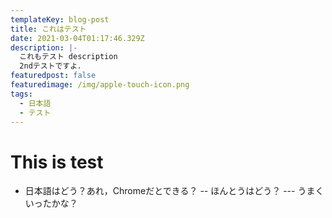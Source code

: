 ```yaml
---
templateKey: blog-post
title: これはテスト
date: 2021-03-04T01:17:46.329Z
description: |-
  これもテスト description
  2ndテストですよ．
featuredpost: false
featuredimage: /img/apple-touch-icon.png
tags:
  - 日本語
  - テスト
---
```

# This is test
- 日本語はどう？あれ，Chromeだとできる？
-- ほんとうはどう？
--- うまくいったかな？